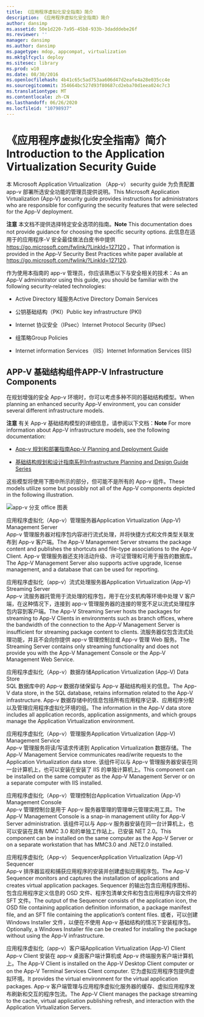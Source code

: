 ```yaml
---
title: 《应用程序虚拟化安全指南》简介
description: 《应用程序虚拟化安全指南》简介
author: dansimp
ms.assetid: 50e1d220-7a95-45b8-933b-3dadddebe26f
ms.reviewer: ''
manager: dansimp
ms.author: dansimp
ms.pagetype: mdop, appcompat, virtualization
ms.mktglfcycl: deploy
ms.sitesec: library
ms.prod: w10
ms.date: 08/30/2016
ms.openlocfilehash: 4b41c65c5ad753aa606d47d2eafe4a28e035cc4e
ms.sourcegitcommit: 354664bc527d93f80687cd2eba70d1eea024c7c3
ms.translationtype: MT
ms.contentlocale: zh-CN
ms.lasthandoff: 06/26/2020
ms.locfileid: "10798937"
---
```

# <span data-ttu-id="0d951-103">《应用程序虚拟化安全指南》简介</span><span class="sxs-lookup"><span data-stu-id="0d951-103">Introduction to the Application Virtualization Security Guide</span></span>


<span data-ttu-id="0d951-104">本 Microsoft Application Virtualization （App-v） security guide 为负责配置 app-v 部署所选安全功能的管理员提供说明。</span><span class="sxs-lookup"><span data-stu-id="0d951-104">This Microsoft Application Virtualization (App-V) security guide provides instructions for administrators who are responsible for configuring the security features that were selected for the App-V deployment.</span></span>

<span data-ttu-id="0d951-105">**注意** 本文档不提供选择特定安全选项的指南。</span><span class="sxs-lookup"><span data-stu-id="0d951-105">**Note** This documentation does not provide guidance for choosing the specific security options.</span></span> <span data-ttu-id="0d951-106">此信息在适用于的应用程序-V 安全最佳做法白皮书中提供 <https://go.microsoft.com/fwlink/?LinkId=127120> 。</span><span class="sxs-lookup"><span data-stu-id="0d951-106">That information is provided in the App-V Security Best Practices white paper available at <https://go.microsoft.com/fwlink/?LinkId=127120>.</span></span>

 

<span data-ttu-id="0d951-107">作为使用本指南的 app-v 管理员，你应该熟悉以下与安全相关的技术：</span><span class="sxs-lookup"><span data-stu-id="0d951-107">As an App-V administrator using this guide, you should be familiar with the following security-related technologies:</span></span>

-   <span data-ttu-id="0d951-108">Active Directory 域服务</span><span class="sxs-lookup"><span data-stu-id="0d951-108">Active Directory Domain Services</span></span>

-   <span data-ttu-id="0d951-109">公钥基础结构（PKI）</span><span class="sxs-lookup"><span data-stu-id="0d951-109">Public key infrastructure (PKI)</span></span>

-   <span data-ttu-id="0d951-110">Internet 协议安全（IPsec）</span><span class="sxs-lookup"><span data-stu-id="0d951-110">Internet Protocol Security (IPsec)</span></span>

-   <span data-ttu-id="0d951-111">组策略</span><span class="sxs-lookup"><span data-stu-id="0d951-111">Group Policies</span></span>

-   <span data-ttu-id="0d951-112">Internet information Services （IIS）</span><span class="sxs-lookup"><span data-stu-id="0d951-112">Internet Information Services (IIS)</span></span>

## <span data-ttu-id="0d951-113">APP-V 基础结构组件</span><span class="sxs-lookup"><span data-stu-id="0d951-113">APP-V Infrastructure Components</span></span>


<span data-ttu-id="0d951-114">在规划增强的安全 App-v 环境时，你可以考虑多种不同的基础结构模型。</span><span class="sxs-lookup"><span data-stu-id="0d951-114">When planning an enhanced security App-V environment, you can consider several different infrastructure models.</span></span>

<span data-ttu-id="0d951-115">**注意** 有关 App-v 基础结构模型的详细信息，请参阅以下文档：</span><span class="sxs-lookup"><span data-stu-id="0d951-115">**Note** For more information about App-V infrastructure models, see the following documentation:</span></span>

-   [<span data-ttu-id="0d951-116">App-v 规划和部署指南</span><span class="sxs-lookup"><span data-stu-id="0d951-116">App-V Planning and Deployment Guide</span></span>](https://go.microsoft.com/fwlink/?LinkId=122063)

-   [<span data-ttu-id="0d951-117">基础结构规划和设计指南系列</span><span class="sxs-lookup"><span data-stu-id="0d951-117">Infrastructure Planning and Design Guide Series</span></span>](https://go.microsoft.com/fwlink/?LinkId=151986)

 

<span data-ttu-id="0d951-118">这些模型将使用下图中所示的部分，但可能不是所有的 App-v 组件。</span><span class="sxs-lookup"><span data-stu-id="0d951-118">These models utilize some but possibly not all of the App-V components depicted in the following illustration.</span></span>

![app-v 分支 office 图表](images/appvbranchoffices.gif)

<a href="" id="application-virtualization--app-v--management-server"></a><span data-ttu-id="0d951-120">应用程序虚拟化（App-v）管理服务器</span><span class="sxs-lookup"><span data-stu-id="0d951-120">Application Virtualization (App-V) Management Server</span></span>  
<span data-ttu-id="0d951-121">App-v 管理服务器对程序包内容进行流式处理，并将快捷方式和文件类型关联发布到 App-v 客户端。</span><span class="sxs-lookup"><span data-stu-id="0d951-121">The App-V Management Server streams the package content and publishes the shortcuts and file-type associations to the App-V Client.</span></span> <span data-ttu-id="0d951-122">App-v 管理服务器还支持活动升级、许可证管理和可用于报告的数据库。</span><span class="sxs-lookup"><span data-stu-id="0d951-122">The App-V Management Server also supports active upgrade, license management, and a database that can be used for reporting.</span></span>

<a href="" id="application-virtualization--app-v--streaming-server"></a><span data-ttu-id="0d951-123">应用程序虚拟化（app-v）流式处理服务器</span><span class="sxs-lookup"><span data-stu-id="0d951-123">Application Virtualization (App-V) Streaming Server</span></span>  
<span data-ttu-id="0d951-124">App-v 流服务器托管用于流处理的程序包，用于在分支机构等环境中处理 V 客户端，在这种情况下，连接到 app-v 管理服务器的连接的带宽不足以流式处理程序包内容到客户端。</span><span class="sxs-lookup"><span data-stu-id="0d951-124">The App-V Streaming Server hosts the packages for streaming to App-V Clients in environments such as branch offices, where the bandwidth of the connection to the App-V Management Server is insufficient for streaming package content to clients.</span></span> <span data-ttu-id="0d951-125">流服务器仅包含流式处理功能，并且不会向你提供 app-v 管理控制台或 App-v 管理 Web 服务。</span><span class="sxs-lookup"><span data-stu-id="0d951-125">The Streaming Server contains only streaming functionality and does not provide you with the App-V Management Console or the App-V Management Web Service.</span></span>

<a href="" id="application-virtualization--app-v--data-store"></a><span data-ttu-id="0d951-126">应用程序虚拟化（App-v）数据存储</span><span class="sxs-lookup"><span data-stu-id="0d951-126">Application Virtualization (App-V) Data Store</span></span>  
<span data-ttu-id="0d951-127">SQL 数据库中的 App-v 数据存储保留与 App-v 基础结构相关的信息。</span><span class="sxs-lookup"><span data-stu-id="0d951-127">The App-V data store, in the SQL database, retains information related to the App-V infrastructure.</span></span> <span data-ttu-id="0d951-128">App-v 数据存储中的信息包括所有应用程序记录、应用程序分配以及管理应用程序虚拟化环境的组。</span><span class="sxs-lookup"><span data-stu-id="0d951-128">The information in the App-V data store includes all application records, application assignments, and which groups manage the Application Virtualization environment.</span></span>

<a href="" id="application-virtualization--app-v--management-service"></a><span data-ttu-id="0d951-129">应用程序虚拟化（App-v）管理服务</span><span class="sxs-lookup"><span data-stu-id="0d951-129">Application Virtualization (App-V) Management Service</span></span>  
<span data-ttu-id="0d951-130">App-v 管理服务将读/写请求传递到 Application Virtualization 数据存储。</span><span class="sxs-lookup"><span data-stu-id="0d951-130">The App-V Management Service communicates read/write requests to the Application Virtualization data store.</span></span> <span data-ttu-id="0d951-131">该组件可以与 App-v 管理服务器安装在同一台计算机上，也可以安装在安装了 IIS 的单独计算机上。</span><span class="sxs-lookup"><span data-stu-id="0d951-131">This component can be installed on the same computer as the App-V Management Server or on a separate computer with IIS installed.</span></span>

<a href="" id="application-virtualization--app-v--management-console"></a><span data-ttu-id="0d951-132">应用程序虚拟化（App-v）管理控制台</span><span class="sxs-lookup"><span data-stu-id="0d951-132">Application Virtualization (App-V) Management Console</span></span>  
<span data-ttu-id="0d951-133">App-v 管理控制台是用于 App-v 服务器管理的管理单元管理实用工具。</span><span class="sxs-lookup"><span data-stu-id="0d951-133">The App-V Management Console is a snap-in management utility for App-V Server administration.</span></span> <span data-ttu-id="0d951-134">该组件可以与 App-v 服务器安装在同一台计算机上，也可以安装在具有 MMC 3.0 和的单独工作站上。已安装 NET 2.0。</span><span class="sxs-lookup"><span data-stu-id="0d951-134">This component can be installed on the same computer as the App-V Server or on a separate workstation that has MMC3.0 and .NET2.0 installed.</span></span>

<a href="" id="application-virtualization--app-v--sequencer"></a><span data-ttu-id="0d951-135">应用程序虚拟化（App-v） Sequencer</span><span class="sxs-lookup"><span data-stu-id="0d951-135">Application Virtualization (App-V) Sequencer</span></span>  
<span data-ttu-id="0d951-136">App-v 排序器监视和捕获应用程序的安装并创建虚拟应用程序包。</span><span class="sxs-lookup"><span data-stu-id="0d951-136">The App-V Sequencer monitors and captures the installation of applications and creates virtual application packages.</span></span> <span data-ttu-id="0d951-137">Sequencer 的输出包含应用程序图标、包含应用程序定义信息的 OSD 文件、程序包清单文件和包含应用程序内容文件的 SFT 文件。</span><span class="sxs-lookup"><span data-stu-id="0d951-137">The output of the Sequencer consists of the application icon, the OSD file containing application definition information, a package manifest file, and an SFT file containing the application’s content files.</span></span> <span data-ttu-id="0d951-138">或者，可以创建 Windows Installer 文件，以便在不使用 App-v 基础结构的情况下安装程序包。</span><span class="sxs-lookup"><span data-stu-id="0d951-138">Optionally, a Windows Installer file can be created for installing the package without using the App-V infrastructure.</span></span>

<a href="" id="application-virtualization--app-v--client"></a><span data-ttu-id="0d951-139">应用程序虚拟化（app-v）客户端</span><span class="sxs-lookup"><span data-stu-id="0d951-139">Application Virtualization (App-V) Client</span></span>  
<span data-ttu-id="0d951-140">App-v Client 安装在 app-v 桌面客户端计算机或 App-v 终端服务客户端计算机上。</span><span class="sxs-lookup"><span data-stu-id="0d951-140">The App-V Client is installed on the App-V Desktop Client computer or on the App-V Terminal Services Client computer.</span></span> <span data-ttu-id="0d951-141">它为虚拟应用程序包提供虚拟环境。</span><span class="sxs-lookup"><span data-stu-id="0d951-141">It provides the virtual environment for the virtual application packages.</span></span> <span data-ttu-id="0d951-142">App-v 客户端管理与应用程序虚拟化服务器的缓存、虚拟应用程序发布刷新和交互的程序包流。</span><span class="sxs-lookup"><span data-stu-id="0d951-142">The App-V Client manages the package streaming to the cache, virtual application publishing refresh, and interaction with the Application Virtualization Servers.</span></span>

 

 





